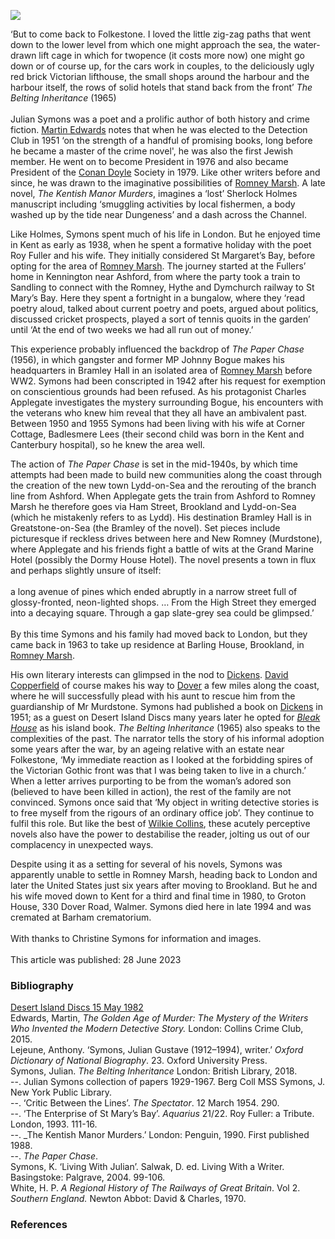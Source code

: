 <a href="https://juncture-digital.org"><img src="https://juncture-digital.org/images/ve-button.png"></a>
<param ve-config title="Julian Symons (1912-1994)" author="Professor Carolyn Oulton" layout="vtl" banner="https://stor.artstor.org/stor/80704dae-34f6-4afe-bbfe-f1890b4a0994">

<param ve-map center="Q866348" zoom="10">

<param ve-entity eid="Q375314" aliases="Folkestone">
<param ve-entity eid="Q7416410" aliases="Sandling">
<param ve-entity eid="Q7594245" aliases="St Mary's Bay">
<param ve-entity eid="Q5646437" aliases="Ham Street">
<param ve-entity eid="Q2177760" aliases="Brookland">
<param ve-entity eid="Q2177760" aliases="Badlesmere Lees">
<param ve-entity eid="Q2551894" aliases="Walmer">
<param ve-entity eid="Q6390913" aliases="Kennington">
<param ve-entity eid="Q1836548" aliases="Barham">


‘But to come back to Folkestone. I loved the little zig-zag paths that went down to the lower level from which one might approach the sea, the water-drawn lift cage in which for twopence (it costs more now) one might go down or of course up, for the cars work in couples, to the deliciously ugly red brick Victorian lifthouse, the small shops around the harbour and the harbour itself, the rows of solid hotels that stand back from the front’ 
_The Belting Inheritance_ (1965)
<br><br>
Julian Symons was a poet and a prolific author of both history and crime fiction. [Martin Edwards](/21c/21c-edwards-sepulchre-street) notes that when he was elected to the Detection Club in 1951 ‘on the strength of a handful of promising books, long before he became a master of the crime novel', he was also the first Jewish member.  He went on to become President in 1976 and also became President of the [Conan Doyle](/19c/19c-conan-doyle) Society in 1979. Like other writers before and since, he was drawn to the imaginative possibilities of [Romney Marsh](/landscape/romney-writers). A late novel, _The Kentish Manor Murders_, imagines a ‘lost’ Sherlock Holmes manuscript including ‘smuggling activities by local fishermen, a body washed up by the tide near Dungeness’ and a dash across the Channel. 

Like Holmes, Symons spent much of his life in London. But he enjoyed time in Kent as early as 1938, when he spent a formative holiday with the poet Roy Fuller and his wife. They initially considered St Margaret’s Bay, before opting for the area of [Romney Marsh](/placesqz/romney-overview).  The journey started at the Fullers’ home in Kennington near Ashford, from where the party took a train to Sandling to connect with the Romney, Hythe and Dymchurch railway to St Mary’s Bay.  Here they spent a fortnight in a bungalow, where they ‘read poetry aloud, talked about current poetry and poets, argued about politics, discussed cricket prospects, played a sort of tennis quoits in the garden’ until ‘At the end of two weeks we had all run out of money.’  

This experience probably influenced the backdrop of _The Paper Chase_ (1956), in which gangster and former MP Johnny Bogue makes his headquarters in Bramley Hall in an isolated area of [Romney Marsh](/placesqz/romney-overview) before WW2. Symons had been conscripted in 1942 after his request for exemption on conscientious grounds had been refused. As his protagonist Charles Applegate investigates the mystery surrounding Bogue, his encounters with the veterans who knew him reveal that they all have an ambivalent past. Between 1950 and 1955 Symons had been living with his wife at Corner Cottage, Badlesmere Lees  (their second child was born in the Kent and Canterbury hospital),  so he knew the area well. 

The action of _The Paper Chase_ is set in the mid-1940s, by which time attempts had been made to build new communities along the coast through the creation of the new town Lydd-on-Sea and the rerouting of the branch line from Ashford. When Applegate gets the train from Ashford to Romney Marsh  he therefore  goes via Ham Street, Brookland and Lydd-on-Sea (which he mistakenly refers to as Lydd).  His destination Bramley Hall is in Greatstone-on-Sea (the Bramley of the novel).  Set pieces include picturesque if reckless drives between here and New Romney (Murdstone),  where Applegate and his friends fight a battle of wits at the Grand Marine Hotel (possibly the Dormy House Hotel). The novel presents a town in flux and perhaps slightly unsure of itself:
<br><br>
a long avenue of pines which ended abruptly in a narrow street full of glossy-fronted, neon-lighted shops. … From the High Street they emerged into a decaying square. Through a gap slate-grey sea could be glimpsed.’
<br><br>
By this time Symons and his family had moved back to London, but they came back in 1963  to take up residence at Barling House, Brookland, in [Romney Marsh](/placesqz/romney-overview).

His own literary interests can glimpsed in the nod to [Dickens](/dickens). [David Copperfield](/dickens/david-copperfield-curated-walk) of course makes his way to [Dover](/19c/19c-dover/) a few miles along the coast, where he will successfully plead with his aunt to rescue him from the guardianship of Mr Murdstone. Symons had published a book on [Dickens](/dickens) in 1951; as a guest on Desert Island Discs many years later he opted for [_Bleak House_](/dickens/bleak-house-deal) as his island book.
_The Belting Inheritance_ (1965) also speaks to the complexities of the past. The narrator tells the story of his informal adoption some years after the war, by an ageing relative with an estate near Folkestone, ‘My immediate reaction as I looked at the forbidding spires of the Victorian Gothic front was that I was being taken to live in a church.’  When a letter arrives purporting to be from the woman’s adored son (believed to have been killed in action), the rest of the family are not convinced.
Symons once said that ‘My object in writing detective stories is to free myself from the rigours of an ordinary office job’.  They continue to fulfil this role. But like the best of [Wilkie Collins](/19c/19c-collins-biography), these acutely perceptive novels also have the power to destabilise the reader, jolting us out of our complacency in unexpected ways.

Despite using it as a setting for several of his novels, Symons was apparently unable to settle in Romney Marsh, heading back to London and later the United States just six years after moving to Brookland.  But he and his wife moved down to Kent for a third and final time in 1980, to Groton House, 330 Dover Road, Walmer.  Symons died here in late 1994 and was cremated at Barham crematorium.
<br><br>
With thanks to Christine Symons for information and images.
<br><br>
This article was published: 28 June 2023
### Bibliography
[Desert Island Discs 15 May 1982](https://www.bbc.co.uk/sounds/play/p009mkqf)  
Edwards, Martin, _The Golden Age of Murder: The Mystery of the Writers Who Invented the Modern Detective Story._ London: Collins Crime Club, 2015.  
Lejeune, Anthony. ‘Symons, Julian Gustave (1912–1994), writer.’ _Oxford Dictionary of National Biography_.  23. Oxford University Press.   
Symons, Julian. _The Belting Inheritance_ London: British Library, 2018.  
--. Julian Symons collection of papers 1929-1967. Berg Coll MSS Symons, J. New York Public Library.   
--. ‘Critic Between the Lines’. _The Spectator_. 12 March 1954. 290.   
--. ‘The Enterprise of St Mary’s Bay’. _Aquarius_ 21/22. Roy Fuller: a Tribute. London, 1993. 111-16.   
--. _The Kentish Manor Murders.’ London: Penguin, 1990. First published 1988.   
--. _The Paper Chase_.   
Symons, K. ‘Living With Julian’. Salwak, D. ed. Living With a Writer. Basingstoke: Palgrave, 2004. 99-106.   
White, H. P. _A Regional History of The Railways of Great Britain_. Vol 2. _Southern England._ Newton Abbot: David & Charles, 1970.   

### References

[^ref1]:  The Belting Inheritance 115.
[^ref2]:   Edwards 409.
[^ref3]:   101.
[^ref4]:   ‘The Enterprise of St Mary’s Bay’ 113.
[^ref5]:   ‘The Enterprise of St Mary’s Bay’ 114.
[^ref6]: ‘The Enterprise of St Mary’s Bay’ 115.
[^ref7]:    Dates from Kathleen Symons, address from_The Spectator_, 12 March 1954.
[^ref8]:   Kathleen Symons 99-100.
[^ref9]:   _The Paper Chase_ 8.
[^ref10]:   The original branch line began in Appledore and ran from Lydd to New Romney via Dungeness and back. Following plans to develop new housing in the area the branch station was re-sited, opening on 4 July 1937 nearer the coast. White 67. 
  Greatstone-on-Sea was the only stop on the Ashford branch line between Lydd-on-Sea and New Romney. 
  New Romney is lightly fictionalised as Murdstone, but easily recognisable from its position between Hythe and Dungness and the description of its historic water tower.
[^ref11]:   _The Paper Chase_ 46.
[^ref12]:   Kathleen Symons 102.
[^ref13]:   _The Belting Inheritance_ 24.
[^ref14]:   To Graham Greene 23 October 1946. NYPL.
[^ref15]:   Kathleen Symons 102.
[^ref16]:   Kathleen Symons 105.

